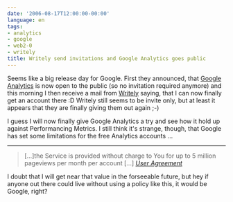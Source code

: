 ```yaml
---
date: '2006-08-17T12:00:00-00:00'
language: en
tags:
- analytics
- google
- web2-0
- writely
title: Writely send invitations and Google Analytics goes public
---
```



Seems like a big release day for Google. First they announced, that [Google Analytics](http://www.google.com/analytics/) is now open to the public (so no invitation required anymore) and this morning I then receive a mail from [Writely](http://www.writely.com/) saying, that I can now finally get an account there :D Writely still seems to be invite only, but at least it appears that they are finally giving them out again ;-)

I guess I will now finally give Google Analytics a try and see how it hold up against Performancing Metrics. I still think it's strange, though, that Google has set some limitations for the free Analytics accounts ...

-------------------------------



<blockquote>
	[...]the Service is provided without charge to You for up to 5 million pageviews per month per account [...]
	<cite><a href="http://www.google.com/analytics/tos.html">User Agreement</a></cite>
</blockquote>

I doubt that I will get near that value in the forseeable future, but hey if anyone out there could live without using a policy like this, it would be Google, right?